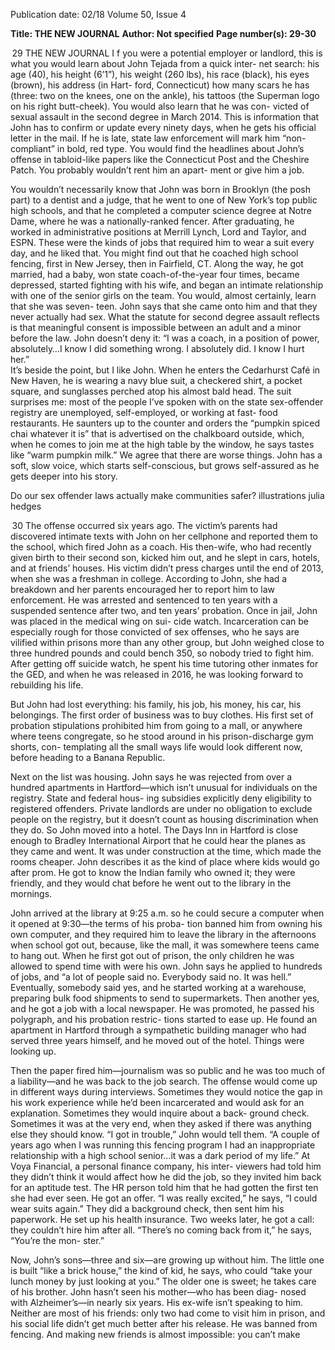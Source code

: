 Publication date: 02/18
Volume 50, Issue 4

**Title: THE NEW JOURNAL**
**Author: Not specified**
**Page number(s): 29-30**

 29
THE  NEW  JOURNAL
I
f you were a potential employer or landlord, this is what 
you would learn about John Tejada from a quick inter-
net search: his age (40), his height (6’1”), his weight (260 
lbs), his race (black), his eyes (brown), his address (in Hart-
ford, Connecticut) how many scars he has (three: two on the 
knees, one on the ankle), his tattoos (the Superman logo on 
his right butt-cheek). You would also learn that he was con-
victed of sexual assault in the second degree in March 2014. 
This is information that John has to confirm or update every 
ninety days, when he gets his official letter in the mail. If he 
is late, state law enforcement will mark him “non-compliant” 
in bold, red type. You would find the headlines about John’s 
offense in tabloid-like papers like the Connecticut Post and 
the Cheshire Patch. You probably wouldn’t rent him an apart-
ment or give him a job.

You wouldn’t necessarily know that John was born in 
Brooklyn (the posh part) to a dentist and a judge, that he 
went to one of New York’s top public high schools, and that 
he completed a computer science degree at Notre Dame, 
where he was a nationally-ranked fencer. After graduating, 
he worked in administrative positions at Merrill Lynch, 
Lord and Taylor, and ESPN. These were the kinds of jobs 
that required him to wear a suit every day, and he liked that. 
You might find out that he coached high school fencing, first 
in New Jersey, then in Fairfield, CT. Along the way, he got 
married, had a baby, won state coach-of-the-year four times, 
became depressed, started fighting with his wife, and began 
an intimate relationship with one of the senior girls on the 
team. You would, almost certainly, learn that she was seven-
teen. John says that she came onto him and that they never 
actually had sex. What the statute for second degree assault 
reflects is that meaningful consent is impossible between an 
adult and a minor before the law. John doesn’t deny it: “I 
was a coach, in a position of power, absolutely…I know I did 
something wrong. I absolutely did. I know I hurt her.”  
It’s beside the point, but I like John. When he enters 
the Cedarhurst Café in New Haven, he is wearing a navy 
blue suit, a checkered shirt, a pocket square, and sunglasses 
perched atop his almost bald head. The suit surprises me: 
most of the people I’ve spoken with on the state sex-offender 
registry are unemployed, self-employed, or working at fast-
food restaurants. He saunters up to the counter and orders 
the “pumpkin spiced chai whatever it is” that is advertised 
on the chalkboard outside, which, when he comes to join 
me at the high table by the window, he says tastes like “warm 
pumpkin milk.” We agree that there are worse things. John 
has a soft, slow voice, which starts self-conscious, but grows 
self-assured as he gets deeper into his story.

Do our sex offender 
laws actually make 
communities safer?
illustrations julia hedges


 30
The offense occurred six years ago. The victim’s parents 
had discovered intimate texts with John on her cellphone and 
reported them to the school, which fired John as a coach. His 
then-wife, who had recently given birth to their second son, 
kicked him out, and he slept in cars, hotels, and at friends’ 
houses. His victim didn’t press charges until the end of 2013, 
when she was a freshman in college. According to John, she 
had a breakdown and her parents encouraged her to report 
him to law enforcement. He was arrested and sentenced to 
ten years with a suspended sentence after two, and ten years’ 
probation. 
Once in jail, John was placed in the medical wing on sui-
cide watch. Incarceration can be especially rough for those 
convicted of sex offenses, who he says are vilified within 
prisons more than any other group, but John weighed close 
to three hundred pounds and could bench 350, so nobody 
tried to fight him. After getting off suicide watch, he spent his 
time tutoring other inmates for the GED, and when he was 
released in 2016, he was looking forward to rebuilding his life.

But John had lost everything: his family, his job, his money, 
his car, his belongings. The first order of business was to buy 
clothes. His first set of probation stipulations prohibited him 
from going to a mall, or anywhere where teens congregate, 
so he stood around in his prison-discharge gym shorts, con-
templating all the small ways life would look different now, 
before heading to a Banana Republic.

Next on the list was housing. John says he was rejected 
from over a hundred apartments in Hartford—which isn’t 
unusual for individuals on the registry. State and federal hous-
ing subsidies explicitly deny eligibility to registered offenders. 
Private landlords are under no obligation to exclude people 
on the registry, but it doesn’t count as housing discrimination 
when they do. So John moved into a hotel. The Days Inn in 
Hartford is close enough to Bradley International Airport that 
he could hear the planes as they came and went. It was under 
construction at the time, which made the rooms cheaper. 
John describes it as the kind of place where kids would go 
after prom. He got to know the Indian family who owned it; 
they were friendly, and they would chat before he went out to 
the library in the mornings.

John arrived at the library at 9:25 a.m. so he could secure 
a computer when it opened at 9:30—the terms of his proba-
tion banned him from owning his own computer, and they 
required him to leave the library in the afternoons when 
school got out, because, like the mall, it was somewhere 
teens came to hang out. When he first got out of prison, the 
only children he was allowed to spend time with were his 
own. John says he applied to hundreds of jobs, and “a lot of 
people said no. Everybody said no. It was hell.” Eventually, 
somebody said yes, and he started working at a warehouse, 
preparing bulk food shipments to send to supermarkets. Then 
another yes, and he got a job with a local newspaper. He was 
promoted, he passed his polygraph, and his probation restric-
tions started to ease up. He found an apartment in Hartford 
through a sympathetic building manager who had served 
three years himself, and he moved out of the hotel. Things 
were looking up.

Then the paper fired him—journalism was so public and 
he was too much of a liability—and he was back to the job 
search. The offense would come up in different ways during 
interviews. Sometimes they would notice the gap in his work 
experience while he’d been incarcerated and would ask for 
an explanation. Sometimes they would inquire about a back-
ground check. Sometimes it was at the very end, when they 
asked if there was anything else they should know. “I got in 
trouble,” John would tell them. “A couple of years ago when 
I was running this fencing program I had an inappropriate 
relationship with a high school senior…it was a dark period 
of my life.” 
At Voya Financial, a personal finance company, his inter-
viewers had told him they didn’t think it would affect how he 
did the job, so they invited him back for an aptitude test. The 
HR person told him that he had gotten the first ten she had 
ever seen. He got an offer. “I was really excited,” he says, “I 
could wear suits again.” They did a background check, then 
sent him his paperwork. He set up his health insurance. Two 
weeks later, he got a call: they couldn’t hire him after all. 
“There’s no coming back from it,” he says, “You’re the mon-
ster.”

Now, John’s sons—three and six—are growing up without 
him. The little one is built “like a brick house,” the kind 
of kid, he says, who could “take your lunch money by just 
looking at you.” The older one is sweet; he takes care of his 
brother. John hasn’t seen his mother—who has been diag-
nosed with Alzheimer’s—in nearly six years. His ex-wife isn’t 
speaking to him. Neither are most of his friends: only two 
had come to visit him in prison, and his social life didn’t get 
much better after his release. He was banned from fencing. 
And making new friends is almost impossible: you can’t make